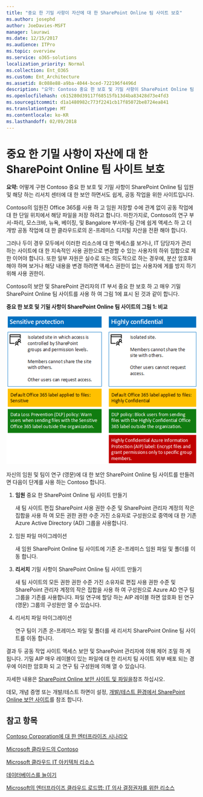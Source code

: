 ```yaml
---
title: "중요 한 기밀 사항이 자산에 대 한 SharePoint Online 팀 사이트 보호"
ms.author: josephd
author: JoeDavies-MSFT
manager: laurawi
ms.date: 12/15/2017
ms.audience: ITPro
ms.topic: overview
ms.service: o365-solutions
localization_priority: Normal
ms.collection: Ent_O365
ms.custom: Ent_Architecture
ms.assetid: 8c088e88-a9ba-4044-bced-722196f4496d
description: "요약: Contoso 중요 한 보호 및 기밀 사항이 SharePoint Online 팀 사이트에 대 한 더 쉽게을 구현 하는 방법 아직 보안 임원 및 해당 연구 (영문)에 대 한 공동 작업 가운데에 맞춥니다."
ms.openlocfilehash: c615280d39117f68515fb13d4ba83428d73e4fd3
ms.sourcegitcommit: d1a1480982c773f2241cb17f85072be8724ea841
ms.translationtype: MT
ms.contentlocale: ko-KR
ms.lasthandoff: 02/09/2018
---
```

# <a name="secure-sharepoint-online-team-sites-for-sensitive-and-highly-confidential-assets"></a>중요 한 기밀 사항이 자산에 대 한 SharePoint Online 팀 사이트 보호

 **요약:** 어떻게 구현 Contoso 중요 한 보호 및 기밀 사항이 SharePoint Online 팀 임원 및 해당 하는 리서치 센터에 대 한 보안 하면서도 쉽게, 공동 작업을 위한 사이트입니다.
  
Contoso의 임원진 Office 365를 사용 하 고 임원 저장할 수에 관계 없이 공동 작업에 대 한 단일 위치에서 해당 파일을 저장 하려고 합니다. 마찬가지로, Contoso의 연구 부서-파리, 모스크바, 뉴욕, 베이징, 및 Bangalore 부서와-팀 간에 쉽게 액세스 하 고 더 개방 공동 작업에 대 한 클라우드로의 온-프레미스 디지털 자산을 전환 해야 합니다.
  
그러나 두이 경우 모두에서 이러한 리소스에 대 한 액세스를 보거나, IT 담당자가 관리 하는 사이트에 대 한 지속적인 사용 권한으로 변경할 수 있는 사용자의 하위 집합으로 제한 이어야 합니다. 또한 일부 자원은 실수로 또는 의도적으로 하는 경우에, 분산 암호화 해야 하며 보거나 해당 내용을 변경 하려면 액세스 권한이 없는 사용자에 게를 방지 하기 위해 사용 권한이.
  
Contoso의 보안 및 SharePoint 관리자의 IT 부서 중요 한 보호 하 고 매우 기밀 SharePoint Online 팀 사이트를 사용 하 여 그림 1에 표시 된 것과 같이 합니다.
  
**중요 한 보호 및 기밀 사항이 SharePoint Online 팀 사이트의 그림 1: 비교**

![중요한 보호 및 높은 수준의 기밀 SharePoint Online 팀 사이트](images/Contoso_Poster/SP_Solution.png)
  
자신의 임원 및 팀이 연구 (영문)에 대 한 보안 SharePoint Online 팀 사이트를 만들려면 다음이 단계를 사용 하는 Contoso 합니다.
  
1. **임원** 중요 한 SharePoint Online 팀 사이트 만들기
    
    새 팀 사이트 편집 SharePoint 사용 권한 수준 및 SharePoint 관리자 계정의 작은 집합을 사용 하 여 모든 권한 권한 수준 가진 소유자로 구성원으로 중역에 대 한 기존 Azure Active Directory (AD) 그룹을 사용합니다.
    
2. 임원 파일 마이그레이션
    
    새 임원 SharePoint Online 팀 사이트에 기존 온-프레미스 임원 파일 및 폴더를 이동 합니다.
    
3. **리서치** 기밀 사항이 SharePoint Online 팀 사이트 만들기
    
    새 팀 사이트의 모든 권한 권한 수준 가진 소유자로 편집 사용 권한 수준 및 SharePoint 관리자 계정의 작은 집합을 사용 하 여 구성원으로 Azure AD 연구 팀 그룹을 기존를 사용합니다. 파일 연구에 할당 하는 AIP 레이블 하면 암호화 된 연구 (영문) 그룹의 구성원만 열 수 있습니다.
    
4. 리서치 파일 마이그레이션
    
    연구 팀이 기존 온-프레미스 파일 및 폴더를 새 리서치 SharePoint Online 팀 사이트를 이동 합니다.
    
결과 두 공동 작업 사이트 액세스 보안 및 SharePoint 관리자에 의해 제어 조밀 하 게 됩니다. 기밀 AIP 매우 레이블이 있는 파일에 대 한 리서치 팀 사이트 외부 배포 되는 경우에 이러한 암호화 되 고 연구 팀 구성원에 의해 열 수 있습니다.
  
자세한 내용은 [SharePoint Online 보안 사이트 및 파일을](https://docs.microsoft.com/microsoft-365-enterprise/secure-sharepoint-online-sites-and-files)참조 하십시오.
  
 데모, 개념 증명 또는 개발/테스트 하면이 설정, [개발/테스트 환경에서 SharePoint Online 보안 사이트](https://docs.microsoft.com/microsoft-365-enterprise/secure-sharepoint-online-sites-dev-test)를 참조 합니다.
  
## <a name="see-also"></a>참고 항목

[Contoso Corporation에 대 한 엔터프라이즈 시나리오](enterprise-scenarios-for-the-contoso-corporation.md)
  
[Microsoft 클라우드의 Contoso](contoso-in-the-microsoft-cloud.md)
  
[Microsoft 클라우드 IT 아키텍처 리소스](microsoft-cloud-it-architecture-resources.md)

[데이터베이스를 늘이기](https://msdn.microsoft.com/library/dn935011.aspx)
  
[Microsoft의 엔터프라이즈 클라우드 로드맵: IT 의사 결정권자를 위한 리소스](https://sway.com/FJ2xsyWtkJc2taRD)




